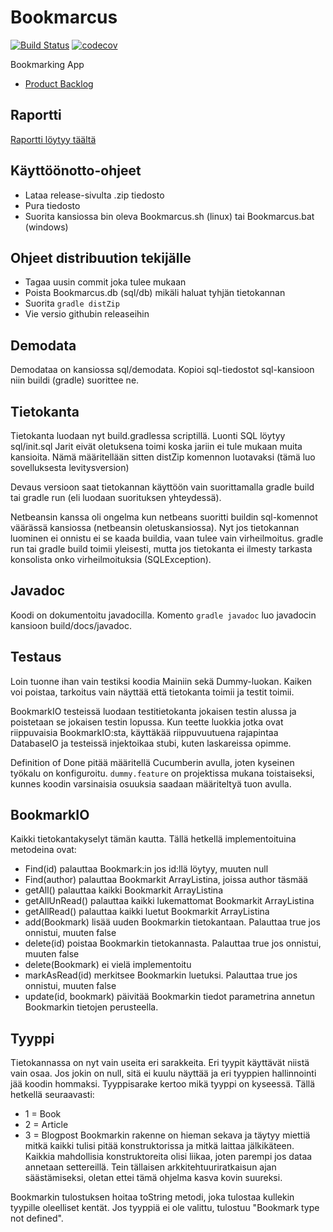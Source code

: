 # Bookmarcus
[![Build Status](https://travis-ci.org/ounai/Bookmarcus.svg?branch=master)](https://travis-ci.org/ounai/Bookmarcus)
[![codecov](https://codecov.io/gh/ounai/Bookmarcus/branch/master/graph/badge.svg)](https://codecov.io/gh/ounai/Bookmarcus)

Bookmarking App
  - [Product Backlog](https://docs.google.com/spreadsheets/d/1BRYb5EGVMEszLWBK_oi_MtSrRDbMbrU323mzProowRY/edit?usp=sharing)
## Raportti
[Raportti löytyy täältä](https://docs.google.com/document/d/1ZRFBGQo2cenOXOfo-UxmktxmGYtlHAKbdGHu4W5cJ0Q/edit?usp=sharing)
## Käyttöönotto-ohjeet
  - Lataa release-sivulta .zip tiedosto
  - Pura tiedosto
  - Suorita kansiossa bin oleva Bookmarcus.sh (linux) tai Bookmarcus.bat (windows)

## Ohjeet distribuution tekijälle
  - Tagaa uusin commit joka tulee mukaan
  - Poista Bookmarcus.db (sql/db) mikäli haluat tyhjän tietokannan
  - Suorita `gradle distZip`
  - Vie versio githubin releaseihin

## Demodata
Demodataa on kansiossa sql/demodata. Kopioi sql-tiedostot sql-kansioon niin buildi (gradle) suorittee ne.

## Tietokanta
Tietokanta luodaan nyt build.gradlessa scriptillä. Luonti SQL löytyy sql/init.sql
Jarit eivät oletuksena toimi koska jariin ei tule mukaan muita kansioita.
Nämä määritellään sitten distZip komennon luotavaksi (tämä luo sovelluksesta levitysversion)

Devaus versioon saat tietokannan käyttöön vain suorittamalla gradle build tai gradle run (eli luodaan suorituksen yhteydessä).

Netbeansin kanssa oli ongelma kun netbeans suoritti buildin sql-komennot väärässä kansiossa (netbeansin oletuskansiossa). Nyt jos tietokannan luominen ei onnistu ei se kaada buildia, vaan tulee vain virheilmoitus. gradle run tai gradle build toimii yleisesti, mutta jos tietokanta ei ilmesty tarkasta konsolista onko virheilmoituksia (SQLException).

## Javadoc
Koodi on dokumentoitu javadocilla. Komento `gradle javadoc` luo javadocin kansioon build/docs/javadoc.

## Testaus
Loin tuonne ihan vain testiksi koodia Mainiin sekä Dummy-luokan. Kaiken voi poistaa, tarkoitus vain
näyttää että tietokanta toimii ja testit toimii.

BookmarkIO testeissä luodaan testitietokanta jokaisen testin alussa ja poistetaan se jokaisen testin lopussa. Kun teette luokkia jotka ovat riippuvaisia BookmarkIO:sta, käyttäkää riippuvuutuena rajapintaa DatabaseIO ja testeissä injektoikaa stubi, kuten laskareissa opimme.

Definition of Done pitää määritellä Cucumberin avulla, joten kyseinen työkalu on konfiguroitu. `dummy.feature` on projektissa mukana toistaiseksi, kunnes koodin varsinaisia osuuksia saadaan määriteltyä tuon avulla.

## BookmarkIO
Kaikki tietokantakyselyt tämän kautta. Tällä hetkellä implementoituina metodeina ovat: 
   - Find(id) palauttaa Bookmark:in jos id:llä löytyy, muuten null
   - Find(author) palauttaa Bookmarkit ArrayListina, joissa author täsmää
   - getAll()  palauttaa kaikki Bookmarkit ArrayListina
   - getAllUnRead()  palauttaa kaikki lukemattomat Bookmarkit ArrayListina
   - getAllRead()  palauttaa kaikki luetut Bookmarkit ArrayListina
   - add(Bookmark)  lisää uuden Bookmarkin tietokantaan. Palauttaa true jos onnistui, muuten false
   - delete(id) poistaa Bookmarkin tietokannasta. Palauttaa true jos onnistui, muuten false
   - delete(Bookmark)  ei vielä implementoitu
   - markAsRead(id) merkitsee Bookmarkin luetuksi. Palauttaa true jos onnistui, muuten false
   - update(id, bookmark) päivitää Bookmarkin tiedot parametrina annetun Bookmarkin tietojen perusteella. 

## Tyyppi
Tietokannassa on nyt vain useita eri sarakkeita. Eri tyypit käyttävät niistä vain osaa. Jos jokin on null,
sitä ei kuulu näyttää ja eri tyyppien hallinnointi jää koodin hommaksi. Tyyppisarake kertoo mikä tyyppi on kyseessä. Tällä hetkellä seuraavasti:
   - 1 = Book
   - 2 = Article
   - 3 = Blogpost
Bookmarkin rakenne on hieman sekava ja täytyy miettiä mitkä kaikki tulisi pitää konstruktorissa ja mitkä
laittaa jälkikäteen. Kaikkia mahdollisia konstruktoreita olisi liikaa, joten parempi jos dataa annetaan
settereillä. Tein tällaisen arkkitehtuuriratkaisun ajan säästämiseksi, oletan ettei tämä ohjelma kasva kovin suureksi.

Bookmarkin tulostuksen hoitaa toString metodi, joka tulostaa kullekin tyypille oleelliset kentät. Jos tyyppiä ei ole valittu, tulostuu "Bookmark type not defined".

